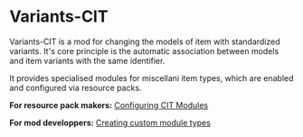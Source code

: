 # Variants-CIT

Variants-CIT is a mod for changing the models of item with standardized variants.
It's core principle is the automatic association between models and item variants with the same identifier.

It provides specialised modules for miscellani item types, which are enabled and configured via resource packs.

**For resource pack makers:** [Configuring CIT Modules](./Module%20Configuration.md)

**For mod developpers:** [Creating custom module types](./Custom%20Module%20Types.md)



